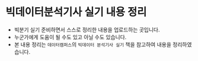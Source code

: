 # 빅데이터분석기사 실기 내용 정리
- 빅분기 실기 준비하면서 스스로 정리한 내용을 업로드하는 곳입니다.
- 누군가에게 도움이 될 수도 있고 아닐 수도 있습니다.
- 본 내용 정리는 `데이터캠퍼스`의 `빅데이터 분석기사 실기` 책을 참고하여 내용을 정리하였습니다.